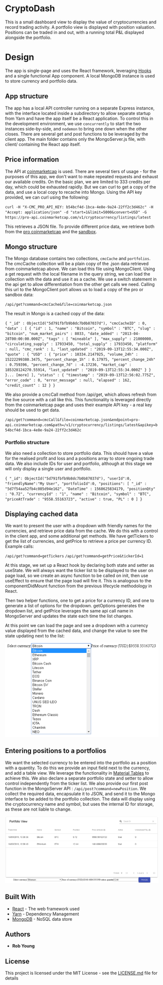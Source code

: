 # CryptoDash

This is a small dashboard view to display the value of cryptocurrencies and record trading activity.  A portfolio view is displayed with position valuation.  Positions can be traded in and out, with a running total P&L displayed alongside the portfolio.

# Design

The app is single-page and uses the React framework, leveraging [Hooks](https://reactjs.org/docs/hooks-overview.html) and a single functional App component.  A local MongoDB instance is used to store currency and portfolio data.

## App structure

The app has a local API controller running on a separate Express instance, with the interface located inside a subdirectory to allow separate startup from Yarn and have the app itself be a React application.  To control this in the development environment, we use `concurrently` to start the two instances side-by-side, and `nodemon` to bring one down when the other closes.  There are several get and post functions to be leveraged by the client app.  The main folder contains only the MongoServer.js file, with client/ containing the React app itself.

## Price information

The API at [coinmarketcap](https://www.coinmarketcap.com) is used.  There are several tiers of usage - for the purposes of this app, we don't want to make repeated requests and exhaust our available credits.  On the basic plan, we are limited to 333 credits per day, which could be exhausted rapidly.  But we can curl to get a copy of the data, and use a local copy to recache into Mongo.  Using the API key provided, we can curl using the following:

`curl -H "X-CMC_PRO_API_KEY: b54bcf4d-1bca-4e8e-9a24-22ff2c3d462c" -H "Accept: application/json" -d "start=1&limit=5000&convert=USD" -G https://pro-api.coinmarketcap.com/v1/cryptocurrency/listings/latest`

This retrieves a JSON file.  To provide different price data, we retrieve both from the [pro coinmarketcap](https://pro.coinmarketcap.com) and the [sandbox](https://sandbox.coinmarketcap.com/).

## Mongo structure

The Mongo database contains two collections, `cmcCache` and `portfolios`.  The cmcCache collection will be a plain copy of the .json data retrieved from coinmarketcap above.  We can load this file using MongoClient.  Using a get request with the local filename in the query string, we can load the collection with the data and use it as a cache.  We use a switch statement in the api get to allow differentiation from the other get calls we need.  Calling this url to the MongoClient port allows us to load a copy of the pro or sandbox data:

`/api/get?command=cmcCache&file=coinmarketcap.json`

The result in Mongo is a cached copy of the data:

`{
        "_id" : ObjectId("5d791fbfb9b8dc7b0b87037d"),
        "cmcCacheID" : 0,
        "data" : [
                {
                        "id" : 1,
                        "name" : "Bitcoin",
                        "symbol" : "BTC",
                        "slug" : "bitcoin",
                        "num_market_pairs" : 8033,
                        "date_added" : "2013-04-28T00:00:00.000Z",
                        "tags" : [
                                "mineable"
                        ],
                        "max_supply" : 21000000,
                        "circulating_supply" : 17933450,
                        "total_supply" : 17933450,
                        "platform" : null,
                        "cmc_rank" : 1,
                        "last_updated" : "2019-09-13T12:55:34.000Z",
                        "quote" : {
                                "USD" : {
                                        "price" : 10334.2147925,
                                        "volume_24h" : 15222299380.3475,
                                        "percent_change_1h" : 0.17975,
                                        "percent_change_24h" : 0.759396,
                                        "percent_change_7d" : -4.17236,
                                        "market_cap" : 185328124270.55914,
                                        "last_updated" : "2019-09-13T12:55:34.000Z"
                                }
                        }
                }... [more]
        ],
        "status" : {
                "timestamp" : "2019-09-13T12:56:02.775Z",
                "error_code" : 0,
                "error_message" : null,
                "elapsed" : 162,
                "credit_count" : 12
        }
}`

We also provide a cmcCall method from /api/get, which allows refresh from the live source with a call like this.  This functionality is leveraged directly from the coinmarketcap page and uses their example API key - a real key should be used to get data.

`/api/get?command=cmcCall&file=coinmarketcap.json&endpoint=pro-api.coinmarketcap.com&path=/v1/cryptocurrency/listings/latest&apikey=b54bcf4d-1bca-4e8e-9a24-22ff2c3d462c`

### Portfolio structure

We also need a collection to store portfolio data. This should have a value for the realised profit and loss and a positions array to store ongoing trade data.  We also include IDs for user and portfolio, although at this stage we will only display a single user and portfolio.

`{
  "_id": ObjectId("5d791fbfb9b8dc7b0b87037d"),
  "userId":0,
  "friendlyName":"My User",
  "portfolioId":0,
  "positions": [
   "_id" : "5d7f54aa52fb4c085d94e162",
    "DateTime" : 1568625834179,
    "positionQty" : "0.72",
    "currencyId" : "1",
    "name" : "Bitcoin",
    "symbol" : "BTC",
    "priceAtTrade" : "9558.55163723",
    "active" : true,
    "PL" : 0
  ]
}`

## Displaying cached data

We want to present the user with a dropdown with friendly names for the currencies, and retrieve price data from the cache.  We do this with a control in the client app, and some additional get methods.  We have getTickers to get the list of currencies, and getPrice to retrieve a price per currency ID.  Example calls:

`/api/get?command=getTickers`
`/api/get?command=getPrice&tickerId=1`

At this stage, we set up a React hook by declaring both state and setter as useState.  We will always want the ticker list to be displayed to the user on page load, so we create an async function to be called on init, then use useEffect to ensure that the page load will fire it.  This is analogous to the componentDidMount function from the previous lifecycle methodology in React.

Then two helper functions, one to get a price for a currency ID, and one to generate a list of options for the dropdown.  getOptions generates the dropdown list, and getPrice leverages the same api call name in MongoServer and updates the state each time the list changes.

At this point we can load the page and see a dropdown with a currency value displayed from the cached data, and change the value to see the state updating next to the list:

![alt text](https://github.com/rob-roeburn/cryptodash/blob/master/client/public/tickerlist.png "Ticker List")

## Entering positions to a portfolios

We want the selected currency to be entered into the portfolio as a position with a quantity.  To do this we provide an input field next to the currency, and add a table view.  We leverage the functionality in [Material Tables](https://material-ui.com/components/tables/) to achieve this.  We also declare a separate portfolio state and setter to allow control independently from the ticker list.  We also provide our first post function in the MongoServer API : `/api/post?command=newPosition`.  We collect the required data, encapsulate it to JSON, and send it to the Mongo interface to be added to the portfolio collection.  The data will display using the cryptocurrency name and symbol, but uses the internal ID for storage, as these are not liable to change.

![alt text](https://github.com/rob-roeburn/cryptodash/blob/master/client/public/portfolioview.png "Portfolio View")

## Built With

* [React](https://reactjs.org/) - The web framework used
* [Yarn](https://yarnpkg.com/) - Dependency Management
* [MongoDB](https://www.mongodb.com/) - NoSQL data store

## Authors

* **Rob Young**

## License

This project is licensed under the MIT License - see the [LICENSE.md](LICENSE.md) file for details
